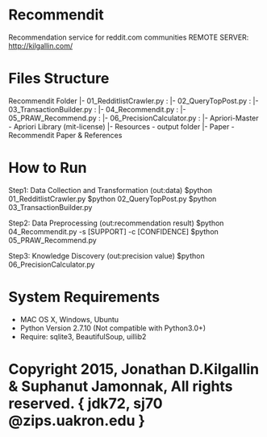 # Recommendit
Recommendation service for reddit.com communities
REMOTE SERVER: http://kilgallin.com/
# Files Structure
Recommendit Folder
	|- 01_RedditlistCrawler.py :
	|- 02_QueryTopPost.py :
	|- 03_TransactionBuilder.py :
	|- 04_Recommendit.py :
	|- 05_PRAW_Recommend.py :
	|- 06_PrecisionCalculator.py :
		|- Apriori-Master - Apriori Library (mit-license)
		|- Resources - output folder
		|- Paper - Recommendit Paper & References 

# How to Run
Step1: Data Collection and Transformation (out:data)
	$python 01_RedditlistCrawler.py
	$python 02_QueryTopPost.py
	$python 03_TransactionBuilder.py

Step2: Data Preprocessing (out:recommendation result)
	$python 04_Recommendit.py -s [SUPPORT] -c [CONFIDENCE]
	$python 05_PRAW_Recommend.py

Step3: Knowledge Discovery (out:precision value)
	$python 06_PrecisionCalculator.py

# System Requirements
- MAC OS X, Windows, Ubuntu
- Python Version 2.7.10 (Not compatible with Python3.0+)
- Require: sqlite3, BeautifulSoup, uillib2

# Copyright 2015, Jonathan D.Kilgallin & Suphanut Jamonnak, All rights reserved. { jdk72, sj70 @zips.uakron.edu }

